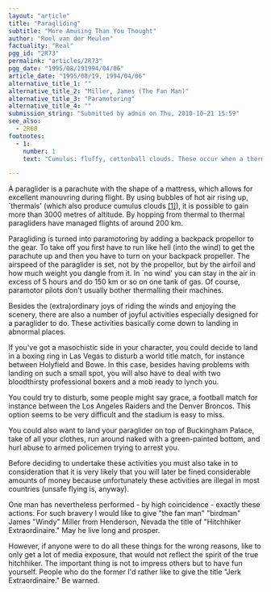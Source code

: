 ```yaml
---
layout: "article"
title: "Paragliding"
subtitle: "More Amusing Than You Thought"
author: "Roel van der Meulen"
factuality: "Real"
pgg_id: "2R73"
permalink: "articles/2R73"
pgg_date: "1995/08/191994/04/06"
article_date: "1995/08/19, 1994/04/06"
alternative_title_1: ""
alternative_title_2: "Miller, James (The Fan Man)"
alternative_title_3: "Paramotoring"
alternative_title_4: ""
submission_string: "Submitted by admin on Thu, 2010-10-21 15:59"
see_also:
  - 2R68
footnotes: 
  - 1:
    number: 1
    text: "Cumulus: fluffy, cottonball clouds. These occur when a thermal takes a warm air mass up to the point where it&apos;s cold enough for the air to condense the water vapour."

---
```

<div>
<p>A paraglider is a parachute with the shape of a mattress, which allows for excellent manouvring during flight. By using bubbles of hot air rising up, `thermals' (which also produce cumulus clouds <a href="#footnote-body.1" name="footnote-link.1" class="footnote-link">[1]</a>), it is possible to gain more than 3000 metres of altitude. By hopping from thermal to thermal paragliders have managed flights of around 200 km.</p>
<p>Paragliding is turned into paramotoring by adding a backpack propellor to the gear. To take off you first have to run like hell (into the wind) to get the parachute up and then you have to turn on your backpack propeller. The airspeed of the paraglider is set, not by the propellor, but by the airfoil and how much weight you dangle from it. In `no wind' you can stay in the air in excess of 5 hours and do 150 km or so on one tank of gas. Of course, paramotor pilots don't usually bother thermalling their machines.</p>
<p>Besides the (extra)ordinary joys of riding the winds and enjoying the scenery, there are also a number of joyful activities especially designed for a paraglider to do. These activities basically come down to landing in abnormal places.</p>
<p>If you've got a masochistic side in your character, you could decide to land in a boxing ring in Las Vegas to disturb a world title match, for instance between Holyfield and Bowe. In this case, besides having problems with landing on such a small spot, you will also have to deal with two bloodthirsty professional boxers and a mob ready to lynch you.</p>
<p>You could try to disturb, some people might say grace, a football match for instance between the Los Angeles Raiders and the Denver Broncos. This option seems to be very difficult and the stadium is easy to miss.</p>
<p>You could also want to land your paraglider on top of Buckingham Palace, take of all your clothes, run around naked with a green-painted bottom, and hurl abuse to armed policemen trying to arrest you.</p>
<p>Before deciding to undertake these activities you must also take in to consideration that it is very likely that you will later be fined considerable amounts of money because unfortunately these activities are illegal in most countries (unsafe flying is, anyway).</p>
<p>One man has nevertheless performed - by high coincidence - exactly these actions. For such bravery I would like to give "the fan man" "birdman" James "Windy" Miller from Henderson, Nevada the title of "Hitchhiker Extraordinaire." May he live long and prosper.</p>
<p>However, if anyone were to do all these things for the wrong reasons, like to only get a lot of media exposure, that would not reflect the spirit of the true hitchhiker. The important thing is not to impress others but to have fun yourself. People who do the former I'd rather like to give the title "Jerk Extraordinaire." Be warned.</p>
</div>
